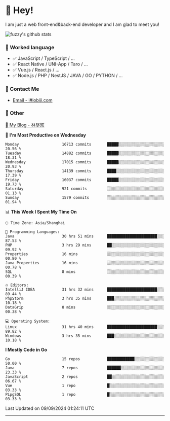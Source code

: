 # 👋 Hey!

I am just a web front-end&back-end developer and I am glad to meet you!

![fuzzy's github stats](https://github-readme-stats.vercel.app/api?username=JaydenForYou&&show_icons=true&&title_color=1abc9c&&icon_color=1abc9c)


### 📝 Worked language

- ✅ JavaScript / TypeScript / ...
- ✅ React Native / UNI-App / Taro / ...
- ✅ Vue.js / React.js / ...
- ✅ Node.js / PHP / NestJS / JAVA / GO / PYTHON / ...

### 📮 Contact Me

- [Email - i#iobiji.com](mailto:i@iobiji.com)


### 🤪 Other

[📌 My Blog - 林尽欢](https://iobiji.com)

<!--START_SECTION:waka-->
📅 **I'm Most Productive on Wednesday** 

```text
Monday                   16713 commits       █████░░░░░░░░░░░░░░░░░░░░   20.56 % 
Tuesday                  14882 commits       █████░░░░░░░░░░░░░░░░░░░░   18.31 % 
Wednesday                17015 commits       █████░░░░░░░░░░░░░░░░░░░░   20.93 % 
Thursday                 14139 commits       ████░░░░░░░░░░░░░░░░░░░░░   17.39 % 
Friday                   16037 commits       █████░░░░░░░░░░░░░░░░░░░░   19.73 % 
Saturday                 921 commits         ░░░░░░░░░░░░░░░░░░░░░░░░░   01.13 % 
Sunday                   1579 commits        ░░░░░░░░░░░░░░░░░░░░░░░░░   01.94 % 
```


📊 **This Week I Spent My Time On** 

```text
🕑︎ Time Zone: Asia/Shanghai

💬 Programming Languages: 
Java                     30 hrs 51 mins      ██████████████████████░░░   87.53 % 
PHP                      3 hrs 29 mins       ██░░░░░░░░░░░░░░░░░░░░░░░   09.92 % 
Properties               16 mins             ░░░░░░░░░░░░░░░░░░░░░░░░░   00.80 % 
Java Properties          16 mins             ░░░░░░░░░░░░░░░░░░░░░░░░░   00.78 % 
SQL                      8 mins              ░░░░░░░░░░░░░░░░░░░░░░░░░   00.39 % 

🔥 Editors: 
IntelliJ IDEA            31 hrs 32 mins      ██████████████████████░░░   89.44 % 
PhpStorm                 3 hrs 35 mins       ███░░░░░░░░░░░░░░░░░░░░░░   10.18 % 
DataGrip                 8 mins              ░░░░░░░░░░░░░░░░░░░░░░░░░   00.38 % 

💻 Operating System: 
Linux                    31 hrs 40 mins      ██████████████████████░░░   89.82 % 
Windows                  3 hrs 35 mins       ███░░░░░░░░░░░░░░░░░░░░░░   10.18 % 
```

**I Mostly Code in Go** 

```text
Go                       15 repos            ████████████░░░░░░░░░░░░░   50.00 % 
Java                     7 repos             ██████░░░░░░░░░░░░░░░░░░░   23.33 % 
JavaScript               2 repos             ██░░░░░░░░░░░░░░░░░░░░░░░   06.67 % 
Vue                      1 repo              █░░░░░░░░░░░░░░░░░░░░░░░░   03.33 % 
PLpgSQL                  1 repo              █░░░░░░░░░░░░░░░░░░░░░░░░   03.33 % 
```




 Last Updated on 09/09/2024 01:24:11 UTC
<!--END_SECTION:waka-->
---
